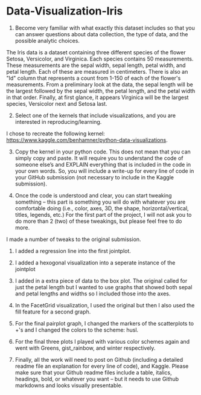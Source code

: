 # Data-Visualization-Iris

1) Become very familiar with what exactly this dataset includes so that you can answer questions about data collection, the type of data, and the possible analytic choices.

The Iris data is a dataset containing three different species of the flower Setosa, Versicolor, and Virginica.  Each species contains 50 measurements.  These measurements are the sepal width, sepal length, petal width, and petal length.  Each of these are measured in centimeters.  There is also an "Id" column that represents a count from 1-150 of each of the flower's measurements.  From a preliminary look at the data, the sepal length will be the largest followed by the sepal width, the petal length, and the petal width in that order.  Finally, at first glance, it appears Virginica will be the largest species, Versicolor next and Setosa last.

2) Select one of the kernels that include visualizations, and you are interested in reproducing/learning. 

I chose to recreate the following kernel: https://www.kaggle.com/benhamner/python-data-visualizations.

3) Copy the kernel in your python code. This does not mean that you can simply copy and paste.  It will require you to understand the code of someone else’s and EXPLAIN everything that is included in the code in your own words.  So, you will include a write-up for every line of code in your GitHub submission (not necessary to include in the Kaggle submission).

4) Once the code is understood and clear, you can start tweaking something – this part is something you will do with whatever you are comfortable doing (i.e., color, axes, 3D, the shape, horizontal/vertical, titles, legends, etc.) For the first part of the project, I will not ask you to do more than 2 (two) of these tweakings, but please feel free to do more. 

I made a number of tweaks to the original submission.
1) I added a regression line into the first jointplot.
2) I added a hexogonal visualization into a seperate instance of the jointplot
3) I added in a extra piece of data to the box plot.  The original called for just the petal length but I wanted to use graphs that showed both sepal and petal lengths and widths so I included those into the axes.
4) In the FacetGrid visualization, I used the original but then I also used the fill feature for a second graph.
5) For the final pairplot graph, I changed the markers of the scatterplots to +'s and I changed the colors to the scheme: husl.
6) For the final three plots I played with various color schemes again and went with Greens, gist_rainbow, and winter respectively.

5) Finally, all the work will need to post on Github (including a detailed readme file an explanation for every line of code), and Kaggle. Please make sure that your Github readme files include a table, italics, headings, bold, or whatever you want – but it needs to use Github markdowns and looks visually presentable. 
